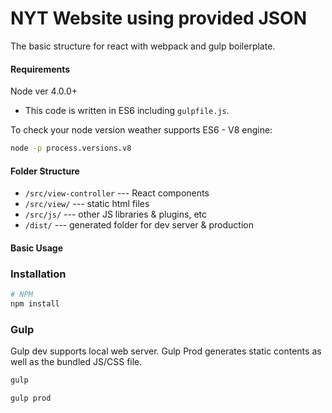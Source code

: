 # NYT Website using provided JSON

The basic structure for react with webpack and gulp boilerplate.

#### Requirements
Node ver 4.0.0+
- This code is written in ES6 including `gulpfile.js`. 

To check your node version weather supports ES6 - V8 engine:
```sh
node -p process.versions.v8
```

#### Folder Structure
- `/src/view-controller` --- React components
- `/src/view/` --- static html files
- `/src/js/` --- other JS libraries & plugins, etc
- `/dist/` --- generated folder for dev server & production

#### Basic Usage

### Installation

```sh
# NPM
npm install 
```

### Gulp

Gulp dev supports local web server. 
Gulp Prod generates static contents as well as the bundled JS/CSS file.

```sh
gulp
```

```sh
gulp prod
```